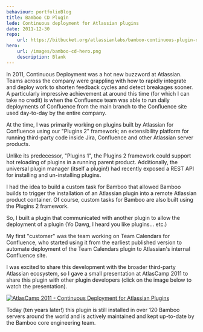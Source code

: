 ```yaml
---
behaviour: portfolioBlog
title: Bamboo CD Plugin
lede: Continuous deployment for Atlassian plugins
date: 2011-12-30
repo:
    url: https://bitbucket.org/atlassianlabs/bamboo-continuous-plugin-deployment/
hero:
    url: /images/bamboo-cd-hero.png
    description: Blank
---
```


In 2011, Continuous Deployment was a hot new buzzword at Atlassian. Teams across the company were grappling with how to rapidly integrate and deploy work to shorten feedback cycles and detect breakages sooner. A particularly impressive achievement at around this time (for which I can take no credit) is when the Confluence team was able to run daily deployments of Confluence from the main branch to the Confluence site used day-to-day by the entire company. 

At the time, I was primarily working on plugins built by Atlassian for Confluence using our "Plugins 2" framework; an extensibility platform for running third-party code inside Jira, Confluence and other Atlassian server products. 

Unlike its predecessor, "Plugins 1", the Plugins 2 framework could support hot reloading of plugins in a running parent product. Additionally, the universal plugin manager (itself a plugin!) had recently exposed a REST API for installing and un-installing plugins.

I had the idea to build a custom task for Bamboo that allowed Bamboo builds to trigger the installation of an Atlassian plugin into a remote Atlassian product container. Of course, custom tasks for Bamboo are also built using the Plugins 2 framework.

So, I built a plugin that communicated with another plugin to allow the deployment of a plugin (Yo Dawg, I heard you like plugins... etc.)

My first "customer" was the team working on Team Calendars for Confluence, who started using it from the earliest published version to automate deployment of the Team Calendars plugin to Atlassian's internal Confluence site. 

I was excited to share this development with the broader third-party Atlassian ecosystem, so I gave a small presentation at AtlasCamp 2011 to share this plugin with other plugin developers (click on the image below to watch the presentation).

[![AtlasCamp 2011 - Continuous Deployment for Atlassian Plugins
](https://img.youtube.com/vi/wv7-KC37Vc4/0.jpg)](https://www.youtube.com/watch?v=wv7-KC37Vc4)

Today (ten years later!) this plugin is still installed in over 120 Bamboo servers around the world and is actively maintained and kept up-to-date by the Bamboo core engineering team.

